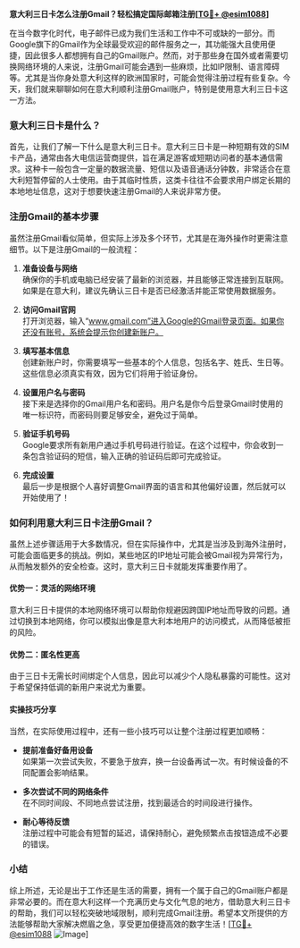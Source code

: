 **意大利三日卡怎么注册Gmail？轻松搞定国际邮箱注册[[TG💪+ @esim1088](https://t.me/s/esim1088)]**

在当今数字化时代，电子邮件已成为我们生活和工作中不可或缺的一部分。而Google旗下的Gmail作为全球最受欢迎的邮件服务之一，其功能强大且使用便捷，因此很多人都想拥有自己的Gmail账户。然而，对于那些身在国外或者需要切换网络环境的人来说，注册Gmail可能会遇到一些麻烦，比如IP限制、语言障碍等。尤其是当你身处意大利这样的欧洲国家时，可能会觉得注册过程有些复杂。今天，我们就来聊聊如何在意大利顺利注册Gmail账户，特别是使用意大利三日卡这一方法。

### 意大利三日卡是什么？

首先，让我们了解一下什么是意大利三日卡。意大利三日卡是一种短期有效的SIM卡产品，通常由各大电信运营商提供，旨在满足游客或短期访问者的基本通信需求。这种卡一般包含一定量的数据流量、短信以及语音通话分钟数，非常适合在意大利短暂停留的人士使用。由于其临时性质，这类卡往往不会要求用户绑定长期的本地地址信息，这对于想要快速注册Gmail的人来说非常方便。

### 注册Gmail的基本步骤

虽然注册Gmail看似简单，但实际上涉及多个环节，尤其是在海外操作时更需注意细节。以下是注册Gmail的一般流程：

1. **准备设备与网络**  
   确保你的手机或电脑已经安装了最新的浏览器，并且能够正常连接到互联网。如果是在意大利，建议先确认三日卡是否已经激活并能正常使用数据服务。

2. **访问Gmail官网**  
   打开浏览器，输入“www.gmail.com”进入Google的Gmail登录页面。如果你还没有账号，系统会提示你创建新账户。

3. **填写基本信息**  
   创建新账户时，你需要填写一些基本的个人信息，包括名字、姓氏、生日等。这些信息必须真实有效，因为它们将用于验证身份。

4. **设置用户名与密码**  
   接下来是选择你的Gmail用户名和密码。用户名是你今后登录Gmail时使用的唯一标识符，而密码则要足够安全，避免过于简单。

5. **验证手机号码**  
   Google要求所有新用户通过手机号码进行验证。在这个过程中，你会收到一条包含验证码的短信，输入正确的验证码后即可完成验证。

6. **完成设置**  
   最后一步是根据个人喜好调整Gmail界面的语言和其他偏好设置，然后就可以开始使用了！

### 如何利用意大利三日卡注册Gmail？

虽然上述步骤适用于大多数情况，但在实际操作中，尤其是当涉及到海外注册时，可能会面临更多的挑战。例如，某些地区的IP地址可能会被Gmail视为异常行为，从而触发额外的安全检查。这时，意大利三日卡就能发挥重要作用了。

#### 优势一：灵活的网络环境
意大利三日卡提供的本地网络环境可以帮助你规避因跨国IP地址而导致的问题。通过切换到本地网络，你可以模拟出像是意大利本地用户的访问模式，从而降低被拒的风险。

#### 优势二：匿名性更高
由于三日卡无需长时间绑定个人信息，因此可以减少个人隐私暴露的可能性。这对于希望保持低调的新用户来说尤为重要。

#### 实操技巧分享
当然，在实际使用过程中，还有一些小技巧可以让整个注册过程更加顺畅：

- **提前准备好备用设备**  
  如果第一次尝试失败，不要急于放弃，换一台设备再试一次。有时候设备的不同配置会影响结果。

- **多次尝试不同的网络条件**  
  在不同时间段、不同地点尝试注册，找到最适合的时间段进行操作。

- **耐心等待反馈**  
  注册过程中可能会有短暂的延迟，请保持耐心，避免频繁点击按钮造成不必要的错误。

### 小结

综上所述，无论是出于工作还是生活的需要，拥有一个属于自己的Gmail账户都是非常必要的。而在意大利这样一个充满历史与文化气息的地方，借助意大利三日卡的帮助，我们可以轻松突破地域限制，顺利完成Gmail注册。希望本文所提供的方法能够帮助大家解决燃眉之急，享受更加便捷高效的数字生活！[[TG💪+ @esim1088](https://t.me/s/esim1088) ![Image](https://i.postimg.cc/4NQfJmqS/Snipaste-2025-05-13-00-14-12.png)]